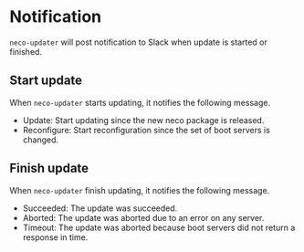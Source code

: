 Notification
============

`neco-updater` will post notification to Slack when update is started or finished.

Start update
------------

When `neco-updater` starts updating, it notifies the following message.

* Update: Start updating since the new neco package is released.
* Reconfigure: Start reconfiguration since the set of boot servers is changed.

Finish update
-------------

When `neco-updater` finish updating, it notifies the following message.

* Succeeded: The update was succeeded.
* Aborted: The update was aborted due to an error on any server.
* Timeout: The update was aborted because boot servers did not return a response in time. 
